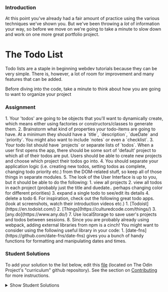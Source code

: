 ### Introduction
At this point you've already had a fair amount of practice using the various techniques we've shown you. But we've been throwing a _lot_ of information your way, so before we move on we're going to take a minute to slow down and work on one more great portfolio project.

# The Todo List

Todo lists are a staple in beginning webdev tutorials because they can be very simple.  There is, however, a lot of room for improvement and many features that can be added.

Before diving into the code, take a minute to think about how you are going to want to organize your project

### Assignment

<div class="lesson-content__panel" markdown="1">
1. Your 'todos' are going to be objects that you'll want to dynamically create, which means either using factories or constructors/classes to generate them.
2. Brainstorm what kind of properties your todo-items are going to have. At a minimum they should have a `title`, `description`, `dueDate` and `priority`.  You might also want to include `notes`  or even a `checklist`.
3. Your todo list should have `projects` or separate lists of `todos`.  When a user first opens the app, there should be some sort of 'default' project to which all of their todos are put.  Users should be able to create new projects and choose which project their todos go into.
4. You should separate your application logic (i.e. creating new todos, setting todos as complete, changing todo priority etc.) from the DOM-related stuff, so keep all of those things in separate modules.
5. The look of the User Interface is up to you, but it should be able to do the following:
   1. view all projects
   2. view all todos in each project (probably just the title and duedate.. perhaps changing color for different priorities)
   3. expand a single todo to see/edit its details
   4. delete a todo
6. For inspiration, check out the following great todo apps. (look at screenshots, watch their introduction videos etc.)
   1. [Todoist](https://en.todoist.com/)
   2. [Things](https://culturedcode.com/things/)
   3. [any.do](https://www.any.do/)
7. Use localStorage to save user's projects and todos between sessions.
8. Since you are probably already using webpack, adding external libraries from npm is a cinch!  You might want to consider using the following useful library in your code:
   1. [date-fns](https://github.com/date-fns/date-fns) gives you a bunch of handy functions for formatting and manipulating dates and times.
</div>

### Student Solutions
To add your solution to the list below, edit this [file](https://github.com/TheOdinProject/curriculum/blob/master/javascript/organizing-js/project.md) (located on The Odin Project's "curriculum" github repository). See the section on [Contributing](http://github.com/TheOdinProject/curriculum/blob/master/contributing.md) for more instructions.

<details markdown="block">
  <summary> Show Student Solutions </summary>

* Add your solution below this line!
* [Juan Oxmar's Solution](https://github.com/juanoxmar/todo) - [View in Browser](https://juanoxmar.github.io/todo/)
* [Scott's Solution](https://github.com/ScotttP/todo-list) - [View in Browser](https://scotttp.github.io/todo-list/)
* [Andrija's Solution](https://github.com/Amdrija/todo-list-app) - [View in Browser](https://amdrija.github.io/todo-list-app/)
* [Zayeer's Solution](https://github.com/Zayeer/todo-list-app) - [View in Browser](https://zayeer.github.io/todo-list-app/)
* [Kevin's Solution](https://github.com/Kevin-Satti-Projects/Projects/tree/master/ToDo) - [View in Browser](https://kevin-satti-projects.github.io/Projects/ToDo/dist/)
* [lexolf's Solution](https://github.com/lexolf/todo-list) - [View in Browser](https://lexolf.github.io/todo-list/dist/)
* [Walmart-cashier's Solution](https://github.com/Walmart-cashier/DulcetTodo) - [View in Browser](https://walmart-cashier.github.io/DulcetTodo/)
* [LenaChestnut's Solution](https://github.com/LenaChestnut/to-do) - [View in Browser](https://lenachestnut.github.io/to-do/dist/index.html)
* [Andres Ruiz's Solution](https://github.com/Andrsrz/todo-list) - [View in Browser](https://andrsrz.github.io/todo-list/)
* [HeliumAce's Solution](https://github.com/HeliumAce/todo-list) - [View in Browser](https://heliumace.github.io/todo-list/)
* [Lucio's Solution](https://github.com/JCarlosLucio/todo-list) - [View in Browser](https://jcarloslucio.github.io/todo-list/)
* [Austin's Solution](https://github.com/cudworth/todo-list) - [View in Browser](https://cudworth.github.io/todo-list/dist/)
* [hieu-ng's Solution](https://github.com/hieu-ng/todo-list) - [View in Browser](https://hieu-ng.github.io/todo-list/)
* [Diane998's Solution](https://github.com/Diane998/todo-list) - [View in Browser](https://diane998.github.io/todo-list/)
* [Sher's solution](https://github.com/sher-s7/todo-list) - [View in Browser](https://sher-s7.github.io/todo-list/)
* [dhatGuy's and nearmint's Solution](https://github.com/nearmint/todolist) - [View in Browser](https://nearmint.github.io/todolist/)
* [Muhammad Ahmad's Solution](https://github.com/thisisMAhmad/todolist) - [View in Browser](https://thisismahmad.github.io/todolist/)
* [Carl D'Oleo-Lundgren's Solution](https://github.com/carldoleolundgren/todo-list) - [View in Browser](https://carldoleolundgren.github.io/todo-list/)
* [hu-ng's Solution](https://github.com/hu-ng/todo-list-js) - [View in Browser](https://hu-ng.github.io/todo-list-js/)
* [jc's Solution](https://github.com/avazkhan2808/project-todo) - [View in Browser](https://avazkhan2808.github.io/project-todo/)
* [AJMcDee's Solution](https://github.com/ajmcdee/ToDoApp) - [View in Browser](https://ajmcdee.github.io/ToDoApp)
* [simonevaglietti's Solution](https://github.com/simonevaglietti/Todo-App) - [View in Browser](https://simonevaglietti.github.io/Todo-App/dist/)
* [Justinkar's Solution](https://github.com/justinkar/todo-list) - [View in Browser](https://justinkar.github.io/todo-list/)
* [mjwills-inf's Solution](https://github.com/mjwills-inf/-TOP-todo) - [View in Browser](https://mjwills-inf.github.io/-TOP-todo/)
* [Edd Sansome's Solution](https://github.com/casualc0der/to-do-two) - [View in Browser](https://casualc0der.github.io/to-do-two/)
* [Lenny's Solution](https://github.com/Lenn-e/todo-list) - [View in Browser](https://lenn-e.github.io/todo-list/)
* [Katarzyna Kaswen-Wilk's Solution](https://github.com/kikupiku/to-do-list) - [View in Browser](https://kikupiku.github.io/to-do-list/)
* [Saad Tarhi's Solution](https://github.com/tarhi-saad/TodoMVC-Vanilla-ES6) - [View in Browser](https://tarhi-saad.github.io/TodoMVC-Vanilla-ES6/)
* [Simon's Solution](https://github.com/Sim-frpt/todo-list) - [View in Browser](https://sim-frpt.github.io/todo-list/)
* [yldrmali's Solution](https://github.com/yldrmali/todo_list/tree/master) - [View in Browser](https://yldrmali.github.io/todo_list/)
* [Jonathan's Solution](https://github.com/jonfranche/todo-list) - [View in Browser](https://jonfranche.github.io/todo-list/dist/index.html)
* [Luky's Solution](https://github.com/lcyne/todo-list/) - [View in Browser](https://lcyne.github.io/todo-list/)
* [Kevin Vuong's Solution](https://github.com/fffear/js-to-do-list) - [View in Browser](https://fffear.github.io/js-to-do-list/)
* [Braxton Lemmon's Solution](https://github.com/braxtonlemmon/todo-list) - [View in Browser](https://braxtonlemmon.github.io/todo-list/)
* [Zakariye Yusuf's Solution](https://github.com/ZYusuf10/timely) - [View in Browser](https://zyusuf10.github.io/timely/dist/index.html)
* [Alex's Solution](https://github.com/AlexDorrington/Todo-List) - [View in Browser](https://alexdorrington.github.io/Todo-List/)
* [Andrew M's Solution](https://github.com/a6macleod/js_todo) - [View in Browser](https://a6macleod.github.io/js_todo/)
* [bollinca's Solution](https://github.com/bollinca/to-do-list) - [View in Browser](https://bollinca.github.io/to-do-list/)
* [ejoflo's Solution](https://github.com/ejoflo/to_do_list) - [View in Browser](https://ejoflo.github.io/to_do_list/)
* [miang's Solution](https://github.com/miang99/todolist) - [View in Browser](https://miang99.github.io/todolist/)
* [Igorashs's Solution](https://github.com/igorashs/todo-list) - [View in Browser](https://igorashs.github.io/todo-list/)
* [Jacavena's Solution](https://github.com/Jacavena/todo-list) - [View in Browser](https://jacavena.github.io/todo-list/)
* [Bojo's Solution](https://github.com/BojoZahariev/ToDo) - [View in Browser](https://bojozahariev.github.io/ToDo/)
* [Solodov Solution](https://github.com/solodov-dev/do) - [View in Browser](https://solodov-dev.github.io/do/)
* [Vedat's Solution](https://github.com/mvedataydin/todo-list) - [View in Browser](https://mvedataydin.github.io/todo-list/)
* [Joey Van Lierop's Solution](https://github.com/joeyvanlierop/todo-list) - [View in Browser](https://joeyvanlierop.github.io/todo-list/)
* [ELjoey's Solution](https://github.com/eljoey/Todo-List) - [View in Browser](https://eljoey.github.io/Todo-List/)
* [Djo1e's solution](https://github.com/Djo1e/Todo) - [View in browser](https://djo1e.github.io/Todo/)
* [Henry Kirya's Solution](https://github.com/harrika/todo-list) - [View in browser](https://harrika.github.io/todo-list/)
* [John Kripp's Solution](https://github.com/JohnKripp/Todo-App) - [View in browser](https://johnkripp.github.io/Todo-App/)
* [Simon Tharby's Solution](https://github.com/jinjagit/todo) - [View in browser](https://to-do.simontharby.com/)
* [ARaut9's Solution](https://github.com/ARaut9/to-do-list) - [View in Browser](https://araut9.github.io/to-do-list/)
* [Jason McKee's Solution](https://github.com/jttmckee/odin-todo-list) - [View in Browser](https://jttmckee.github.io/odin-todo-list/)
* [Ricala's Solution](https://github.com/Ricala/to-do-list) - [View in Browser](https://ricala.github.io/to-do-list/)
* [Hammad Ahmed's Solution](https://github.com/shammadahmed/task-manager) - [Live preview](https://shammadahmed.github.io/task-manager)
* [Roman Alenskiy's Solution](https://github.com/romalenskiy/todo) - [Live preview](https://romalenskiy.github.io/todo/)
* [Max Garber's Solution](https://github.com/bubblebooy/Odin-Javascript/tree/master/todos) - [View in Browser](https://bubblebooy.github.io/Odin-Javascript/todos/dist/index.html)
* [VladL2c's Solution](https://vladl2c.github.io/Project-Manager/) - [View in Browser](https://vladl2c.github.io/Project-Manager/)
* [Javier Machin's Solution](https://github.com/Javier-Machin/js-to-do-list) - [View in Browser](https://javier-machin.github.io/js-to-do-list/)
* [Kyle and Paul's Solution](https://github.com/jklemon17/todo-list) - [View in Browser](https://jklemon17.github.io/todo-list/)
* [nmac's Solution](https://github.com/nmacawile/to-do-list) - [View](https://nmacawile.github.io/to-do-list/)
* [brxck's Solution](https://github.com/brxck/odin-tasks) - [View in Browser](http://brockmcelroy.com/odin-tasks/)
* [theghall's Solution](https://github.com/theghall/odin-todo) - [View in Browser](https://theghall.github.io/odin-todo/)
* [Andrew's Solution](https://github.com/andrewr224/to-dodo/) - [View in Browser](https://andrewr224.github.io/to-dodo/)
* [mindovermiles262's Solution](https://github.com/mindovermiles262/honeydew) - [View in Browser](https://mindovermiles262.github.io/honeydew/)
* [Pedro's Solution](https://github.com/dracollin/todoList-project) - [View in Browser](https://codepen.io/dracollin/pen/eWrdyN)
* [Ezequiel Espinoza's Solution](https://github.com/ezeaspie/todo-app) - [View in Browser](https://ezeaspie.github.io/todo-app/)
* [Jmooree30's Solution](https://github.com/jmooree30/JS-Todo-List) - [View in Browser](https://jmooree30.github.io/JS-Todo-List/)
* [Remy's Solution](https://codepen.io/beumsk/pen/QvqyMM) - [View in browser](https://codepen.io/beumsk/full/QvqyMM)
* [Caner Sezgin's Solution](https://github.com/CanerSezgin/TodoList/tree/master/Source%20Codes) - [View in Browser](https://canersezgin.github.io/TodoList/)
* [aznafro's Solution](https://github.com/aznafro/todo) - [View in Browser](https://aznafro.github.io/todo/)
* [Areeba's Solution](https://github.com/AREEBAISHTIAQ/Todolist) - [View in browser](https://areebaishtiaq.github.io/Todolist)
* [Taylor J's Solution](https://github.com/taylorjohannsen/todolist) - [View in Browser](https://taylorjohannsen.github.io/todolist/)
* [Halkim44's Solution](https://github.com/halkim44/todoListApp) - [View App Online](https://halkim44.github.io/todoListApp/)
* [Valentino Valenti's Solution](https://github.com/1ba1/todo-list) - [View in browser](https://1ba1.github.io/todo-list/)
* [Francisco Carlos's Solution](https://github.com/fcarlosdev/fcarlosdev.github.io/tree/master/todo-app) - [View in browser](https://fcarlosdev.github.io/todo-app/)
* [Ubaid Manzoor Wani's Solution](https://github.com/Ubaid-Manzoor) - [View in Browser](https://ubaid-manzoor.github.io/ToDo-List/)
* [JamCry's Solution](https://github.com/jamcry/got2do) - [View in Browser](https://jamcry.github.io/got2do/)
* [Gene Mecija's Solution](https://github.com/genemecija/To-Do-List) - [View in Browser](https://genemecija.github.io/To-Do-List/)
* [Martink-rsa's Solution](https://github.com/martink-rsa/ToDoList) - [View in Browser](https://martink-rsa.github.io/ToDoList/)
* [dvbridges Solution](https://github.com/dvbridges/masterplan) - [View in Browser](https://dvbridges.github.io/masterplan/)
* [Aron's Solution](https://github.com/aronfischer/To-Do-List) - [View in Browser](https://aronfischer.github.io/To-Do-List/)
* [JoshAubrey's Solution](https://github.com/JoshAubrey/todo-list) - [View in Browser](https://joshaubrey.github.io/todo-list/)
* [Brendaneus' Solution](https://theodinprojects.live/courses/javascript/projects/todo-list)
* [Emil Dimitrov's Solution](https://github.com/edmtrv/todo-js) - [View in Browser](https://edmtrv.github.io/todo-js/)
* [Kelvin Liang's Solution](https://github.com/kelvin8773/odin-todo-list) - [view in Browser](https://kelvin8773.github.io/odin-todo-list/)
* [AWash227's Solution](https://github.com/AWash227/todo) - [View in Browser](https://awash227.github.io/todo/dist/)
* [Supasus's Solution](https://github.com/supasus/js-todo-list) - [View in Browser](https://supasus.github.io/js-todo-list/)
* [AlexGioffDev's Solution](https://github.com/AlexGioffDev/TODO_JS) - [View in Browser](https://alexgioffdev.github.io/TODO_JS/)
* [kylazath's Solution](https://github.com/kylazath/todos) - [View in Browser](https://kylazath.github.io/todos/index.html)
* [mmboyce's Solution](https://github.com/mmboyce/to-do) - [View in Browser](https://mmboyce.github.io/to-do)
* [Hamohuh's Solution](https://github.com/hamohuh/todo) - [View in Browser](https://hamohuh.github.io/todo/)
* [Vorelli's Solution](https://github.com/Vorelli/Goal_Tracker) - [View in Browser](https://vorelli.github.io/Goal_Tracker/)
* [Y0ss-Please's Solution](https://github.com/Y0ss-Please/doitup) - [View in Browser](https://y0ss-please.github.io/doitup/public/index.html)
* [0xtaf's Solution](https://github.com/0xtaf/todo) - [View in Browser](https://0xtaf.github.io/todo/)
* [ricardo's Solution](https://ricardo-gonzalez-villegas.github.io/to-do-list/)
* [barrysweeney's Solution](https://github.com/barrysweeney/todo-list) - [View in Browser](https://barrysweeney.github.io/todo-list/)
* [Rey van den Berg's Solution](https://github.com/Rey810/to-do-app) - [View in Browser](https://rey810.github.io/to-do-app/)
* [ranmaru22's Solution](https://github.com/ranmaru22/the_odin_project/tree/master/to-do) - [View in Browser](https://ranmaru22.github.io/the_odin_project/to-do/dist/)
* [Tim Kelly's Solution (Webpack, Moment.js and SortableJS)](https://github.com/timkellytk/project-to-do-list) - [View in Browser](https://timkellytk.github.io/project-to-do-list/)
* [thecodediver's Solution](https://github.com/thecodediver/tasks_app) - [View in Browser](https://thecodediver.github.io/tasks_app/)
* [Joe Thompson's Solution](https://github.com/jlthompso/todo) - [View in Browser](https://jlthompso.github.io/todo/)
* [m-rejdych's Solution](https://github.com/m-rejdych/Todo-List) - [View in Browser](https://m-rejdych.github.io/Todo-List/)
* [FortyPercentTitanium's Solution](https://github.com/fortypercenttitanium/todolist) - [View in Browser](https://fortypercenttitanium.github.io/todolist/)
* [adilahmad321's Solution](https://github.com/adilahmad321/ToDo-List) - [View in Browser](https://adilahmad321.github.io/ToDo-List/)
* [MatyD's Solution](https://github.com/MatyD356/vanillaToDo/tree/master) - [View in Browser](https://matyd356.github.io/vanillaToDo/)
* [rhathcock's Solution](https://github.com/r-hathcock/todo_list)
* [jooji-san's Solution](https://github.com/jooji-san/todo) - [View in Browser](https://jooji-san.github.io/todo/)
* [Chandra's Solution](https://github.com/CodeSurfer3022) - [View in Browser](https://codesurfer3022.github.io/ToDo-List/)
* [Adriel Bruno's Solution](https://github.com/AdrielTrigger/top-todolist) - [View in Browser](https://adrieltrigger.github.io/top-todolist/)
</details>

